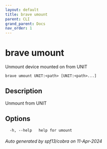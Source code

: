 ```yaml
---
layout: default
title: brave umount
parent: CLI
grand_parent: Docs
nav_order: 1
---
```


# brave umount

Unmount device mounted on <path> from UNIT

```
brave umount UNIT:<path> [UNIT:<path>...]
```

## Description

Unmount <disk> from UNIT

## Options

```
  -h, --help   help for umount
```

###### Auto generated by spf13/cobra on 11-Apr-2024

